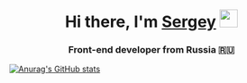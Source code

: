 <h1 align="center">Hi there, I'm <a href="https://daniilshat.ru/" target="_blank">Sergey</a> 
<img src="https://github.com/blackcater/blackcater/raw/main/images/Hi.gif" height="32"/></h1>
<h3 align="center">Front-end developer from Russia 🇷🇺</h3>

[![Anurag's GitHub stats](https://github-readme-stats.vercel.app/api?username=srgbar)](https://github.com/anuraghazra/github-readme-stats)
